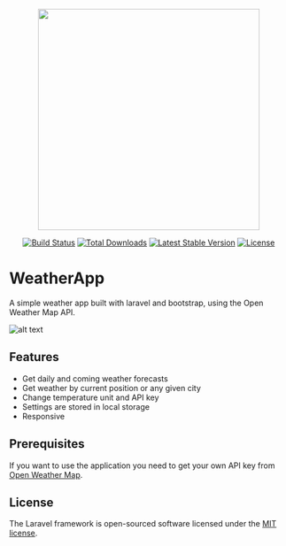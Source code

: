 <p align="center"><a href="https://laravel.com" target="_blank"><img src="https://raw.githubusercontent.com/laravel/art/master/logo-lockup/5%20SVG/2%20CMYK/1%20Full%20Color/laravel-logolockup-cmyk-red.svg" width="400"></a></p>

<p align="center">
<a href="https://travis-ci.org/laravel/framework"><img src="https://travis-ci.org/laravel/framework.svg" alt="Build Status"></a>
<a href="https://packagist.org/packages/laravel/framework"><img src="https://img.shields.io/packagist/dt/laravel/framework" alt="Total Downloads"></a>
<a href="https://packagist.org/packages/laravel/framework"><img src="https://img.shields.io/packagist/v/laravel/framework" alt="Latest Stable Version"></a>
<a href="https://packagist.org/packages/laravel/framework"><img src="https://img.shields.io/packagist/l/laravel/framework" alt="License"></a>
</p>

 # WeatherApp

A simple weather app built with laravel and bootstrap, using the Open Weather Map API.

![alt text](https://github.com/DimitrijDEV/laravel_weather_project/raw/weather.jpg?raw=true)

## Features

- Get daily and coming weather forecasts
- Get weather by current position or any given city
- Change temperature unit and API key
- Settings are stored in local storage
- Responsive

## Prerequisites

If you want to use the application you need to get your own API key from [Open Weather Map](https://openweathermap.org/).

## License

The Laravel framework is open-sourced software licensed under the [MIT license](https://opensource.org/licenses/MIT).
